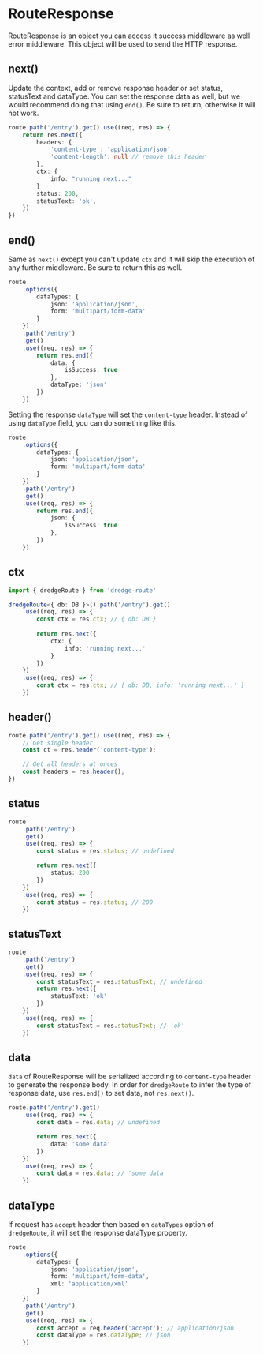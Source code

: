 # RouteResponse

RouteResponse is an object you can access it success middleware as well error middleware. This object will be used to send the HTTP response. 

## next()

Update the context, add or remove response header or set status, statusText and dataType. You can set the response data as well, but we would recommend doing that using `end()`. Be sure to return, otherwise it will not work.

```ts
route.path('/entry').get().use((req, res) => {
	return res.next({
		headers: {
			'content-type': 'application/json',
			'content-length': null // remove this header 
		},
		ctx: {
			info: "running next..."
		}
		status: 200,
		statusText: 'ok',
	})
})
```

## end()

Same as `next()` except you can't update `ctx` and It will skip the execution of any further middleware. Be sure to return this as well. 

```ts
route
	.options({
		dataTypes: {
            json: 'application/json',
		    form: 'multipart/form-data'
        }
	})
	.path('/entry')
	.get()
	.use((req, res) => {
		return res.end({
			data: {
				isSuccess: true
			},
			dataType: 'json'
		})
	})

```

Setting the response `dataType` will set the `content-type` header. Instead of using `dataType` field, you can do something like this.

```ts
route
	.options({
		dataTypes: {
            json: 'application/json',
		    form: 'multipart/form-data'
        }
	})
	.path('/entry')
	.get()
	.use((req, res) => {
		return res.end({
			json: {
				isSuccess: true
			},
		})
	})
```
## ctx

```ts
import { dredgeRoute } from 'dredge-route'

dredgeRoute<{ db: DB }>().path('/entry').get()
    .use((req, res) => {
        const ctx = res.ctx; // { db: DB }
        
        return res.next({
            ctx: {
                info: 'running next...'
            }
        })
    })
    .use((req, res) => {
        const ctx = res.ctx; // { db: DB, info: 'running next...' }
    })
```

## header()

```ts
route.path('/entry').get().use((req, res) => {
	// Get single header
	const ct = res.header('content-type');

	// Get all headers at onces
	const headers = res.header();
})
```

## status   

```ts
route
    .path('/entry')
    .get()
    .use((req, res) => {
        const status = res.status; // undefined

        return res.next({
            status: 200
        })
    })
    .use((req, res) => {
        const status = res.status; // 200
    })
```
## statusText

```ts
route
    .path('/entry')
    .get()
    .use((req, res) => {
        const statusText = res.statusText; // undefined
        return res.next({
            statusText: 'ok'
        })
    })
    .use((req, res) => {
        const statusText = res.statusText; // 'ok'
    })
```

## data

`data` of RouteResponse will be serialized according to `content-type` header to generate the response body. In order for `dredgeRoute` to infer the type of response data, use `res.end()` to set data, not `res.next()`. 

```ts
route.path('/entry').get()
    .use((req, res) => {
        const data = res.data; // undefined

        return res.next({
            data: 'some data'
        })
    })
    .use((req, res) => {
        const data = res.data; // 'some data'
    })
```

## dataType

If request has `accept` header then based on `dataTypes` option of `dredgeRoute`, it will set the response dataType property.


```ts
route
    .options({
        dataTypes: {
            json: 'application/json',
            form: 'multipart/form-data',
            xml: 'application/xml'
        }
    })
    .path('/entry')
    .get()
    .use((req, res) => {
        const accept = req.header('accept'); // application/json
        const dataType = res.dataType; // json
    })
```

